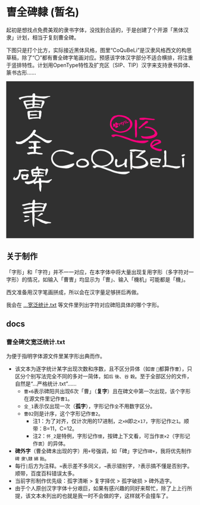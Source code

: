 # 曺全碑隸 (暂名)
起初是想找点免费美观的隶书字体，没找到合适的，于是创建了个开源「黑体汉隶」计划，相当于复刻曹全碑。

下图只是打个比方，实际接近黑体风格，图里“CoQuBeLi”是汉隶风格西文的构思草稿，除了“〇”都有曹全碑字笔画对应。预感该字体汉字部分不适合横排，将注重于竖排特性。计划用OpenType特性及扩充区〔SIP、TIP〕汉字来支持隶书异体、篆书古形……

![曹全碑隶](CoQuBeLi.png)

## 关于制作
「字形」和「字符」并不一一对应，在本字体中将大量出现复用字形（多字符对一字形）的情况，如输入「曹曺」均显示为「曺」、输入「機机」可能都是「機」。

西文准备用汉字笔画拼成，所以会在汉字量足够拼后再做。

我会在 […宽泛统计.txt](docs/曹全碑文宽泛统计.txt) 等文件里列出字符对应碑阳具体的哪个字形。

## docs

### 曹全碑文宽泛统计.txt
为便于指明字体源文件里某字形出典而作。
- 该文本为逐字统计某字出现次数和序数，且不区分异体（如`曺` `𣍘`都算作`曹`），只区分个别写法完全不同的多对一简体，如`后` `後`、`谷` `穀`。至于全部区分的文件，自然是“…严格统计.txt”……
  - `曹×6`表示碑阳共出现6次「曹」（**复字**）且在碑文中第一次出现，该个字形在源文件里记作`曹1`。
  - `全_1`表示仅出现一次（**孤字**），字形记作`全`不用数字区分。
  - `曹02`则是计序，这个字形记作`曹2`。
    - 注1：为了对齐，仅计次用的17进制，`之×H`即`之×17`，字形记作`之1`。顺带：B=11，C=12。
    - 注2：`怀_2`是特例，字形记作`懷`，按碑上下文看，可当作`褱×2`（字形记作`褱`）的异体。
- **碑外字**（曹全碑未出现的字）用`+`号强调，如「碑」字记作`碑+`，我将优先制作`碑` `隶\隸` `綿` `飴`。
- 每行`|`后方为注释。`≈`表示差不多同义，`→`表示错别字，`?`表示搞不懂是否别字。顺带，百度百科错误太多。
- 当前字形制作优先级：孤字清晰 > 复字择优 > 孤字破损 > 碑外造字。
- 由于个人原创汉字字体十分艰巨，如果有感兴趣的同好来帮忙，除了上上行所提，该文本未列出的也就是我一时不会做的字，这样就不会撞车了。